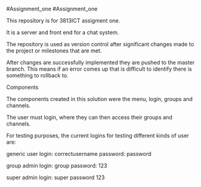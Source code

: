 ﻿#Assignment_one
#Assignment_one

This repository is for 3813ICT assigment one.

It is a server and front end for a chat system. 

The repository is used as version control after significant changes made to the project or milestones that are met.

After changes are successfully implemented they are pushed to the master branch. This means if an error comes up that is difficult to identify there is something to rollback to. 

Components

The components created in this solution were the menu, login, groups and channels. 

The user must login, where they can then access their groups and channels. 

For testing purposes, the current logins for testing different kinds of user are: 

generic user
login: correctusername
password: password

group admin
login: group
password: 123

super admin
login: super
password 123
